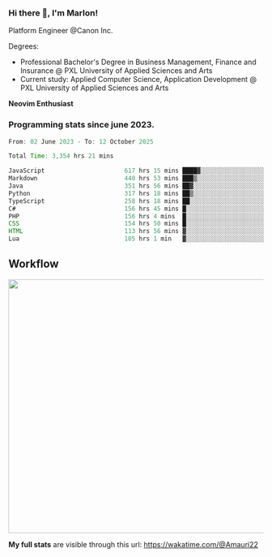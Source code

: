 
### Hi there 👋, I'm Marlon!

Platform Engineer @Canon Inc.

Degrees: 
- Professional Bachelor's Degree in Business Management, Finance and Insurance @ PXL University of Applied Sciences and Arts
- Current study: Applied Computer Science, Application Development @ PXL University of Applied Sciences and Arts

**Neovim Enthusiast**

### Programming stats since june 2023.
<!--START_SECTION:waka-->

```java
From: 02 June 2023 - To: 12 October 2025

Total Time: 3,354 hrs 21 mins

JavaScript                      617 hrs 15 mins ████▓░░░░░░░░░░░░░░░░░░░░   18.01 %
Markdown                        440 hrs 53 mins ███▒░░░░░░░░░░░░░░░░░░░░░   12.86 %
Java                            351 hrs 56 mins ██▓░░░░░░░░░░░░░░░░░░░░░░   10.27 %
Python                          317 hrs 18 mins ██▒░░░░░░░░░░░░░░░░░░░░░░   09.26 %
TypeScript                      258 hrs 18 mins ██░░░░░░░░░░░░░░░░░░░░░░░   07.54 %
C#                              156 hrs 45 mins █░░░░░░░░░░░░░░░░░░░░░░░░   04.57 %
PHP                             156 hrs 4 mins  █░░░░░░░░░░░░░░░░░░░░░░░░   04.55 %
CSS                             154 hrs 50 mins █░░░░░░░░░░░░░░░░░░░░░░░░   04.52 %
HTML                            113 hrs 56 mins ▓░░░░░░░░░░░░░░░░░░░░░░░░   03.32 %
Lua                             105 hrs 1 min   ▓░░░░░░░░░░░░░░░░░░░░░░░░   03.06 %
```

<!--END_SECTION:waka-->

## Workflow
<a href="https://wakatime.com"><img width="750" height="500" src="https://wakatime.com/share/@Amauri22/c9755ad7-b574-44e4-a9ee-ddb3582724ea.png" /></a>

**My full stats** are visible through this url: https://wakatime.com/@Amauri22
